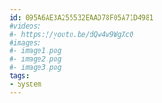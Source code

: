```yaml
---
id: 095A6AE3A255532EAAD78F05A71D4981
#videos:
#- https://youtu.be/dQw4w9WgXcQ
#images:
#- image1.png
#- image2.png
#- image3.png
tags:
- System
---
```


